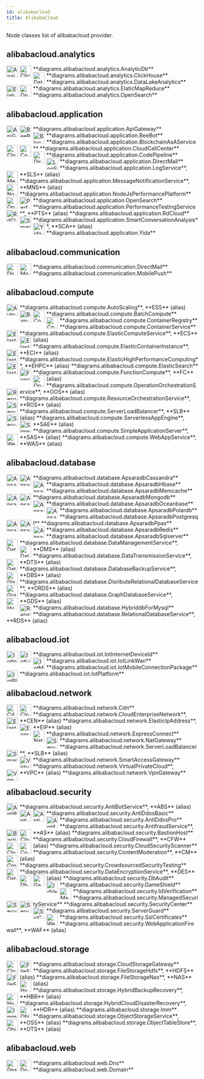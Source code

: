 ```yaml
---
id: alibabacloud
title: AlibabaCloud
---
```


Node classes list of alibabacloud provider.

## alibabacloud.analytics


<img width="30" src="img/resources/alibabacloud/analytics/analytic-db.png" alt="AnalyticDb" style="float: left; padding-right: 5px;" >
**diagrams.alibabacloud.analytics.AnalyticDb**

<img width="30" src="/img/resources/alibabacloud/analytics/click-house.png" alt="ClickHouse" style="float: left; padding-right: 5px;" >
**diagrams.alibabacloud.analytics.ClickHouse**

<img width="30" src="/img/resources/alibabacloud/analytics/data-lake-analytics.png" alt="DataLakeAnalytics" style="float: left; padding-right: 5px;" >
**diagrams.alibabacloud.analytics.DataLakeAnalytics**

<img width="30" src="/img/resources/alibabacloud/analytics/elatic-map-reduce.png" alt="ElaticMapReduce" style="float: left; padding-right: 5px;" >
**diagrams.alibabacloud.analytics.ElaticMapReduce**

<img width="30" src="/img/resources/alibabacloud/analytics/open-search.png" alt="OpenSearch" style="float: left; padding-right: 5px;" >
**diagrams.alibabacloud.analytics.OpenSearch**

## alibabacloud.application


<img width="30" src="/img/resources/alibabacloud/application/api-gateway.png" alt="ApiGateway" style="float: left; padding-right: 5px;" >
**diagrams.alibabacloud.application.ApiGateway**

<img width="30" src="/img/resources/alibabacloud/application/bee-bot.png" alt="BeeBot" style="float: left; padding-right: 5px;" >
**diagrams.alibabacloud.application.BeeBot**

<img width="30" src="/img/resources/alibabacloud/application/blockchain-as-a-service.png" alt="BlockchainAsAService" style="float: left; padding-right: 5px;" >
**diagrams.alibabacloud.application.BlockchainAsAService**

<img width="30" src="/img/resources/alibabacloud/application/cloud-call-center.png" alt="CloudCallCenter" style="float: left; padding-right: 5px;" >
**diagrams.alibabacloud.application.CloudCallCenter**

<img width="30" src="/img/resources/alibabacloud/application/code-pipeline.png" alt="CodePipeline" style="float: left; padding-right: 5px;" >
**diagrams.alibabacloud.application.CodePipeline**

<img width="30" src="/img/resources/alibabacloud/application/direct-mail.png" alt="DirectMail" style="float: left; padding-right: 5px;" >
**diagrams.alibabacloud.application.DirectMail**

<img width="30" src="/img/resources/alibabacloud/application/log-service.png" alt="LogService" style="float: left; padding-right: 5px;" >
**diagrams.alibabacloud.application.LogService**, **SLS** (alias)

<img width="30" src="/img/resources/alibabacloud/application/message-notification-service.png" alt="MessageNotificationService" style="float: left; padding-right: 5px;" >
**diagrams.alibabacloud.application.MessageNotificationService**, **MNS** (alias)

<img width="30" src="/img/resources/alibabacloud/application/node-js-performance-platform.png" alt="NodeJsPerformancePlatform" style="float: left; padding-right: 5px;" >
**diagrams.alibabacloud.application.NodeJsPerformancePlatform**

<img width="30" src="/img/resources/alibabacloud/application/open-search.png" alt="OpenSearch" style="float: left; padding-right: 5px;" >
**diagrams.alibabacloud.application.OpenSearch**

<img width="30" src="/img/resources/alibabacloud/application/performance-testing-service.png" alt="PerformanceTestingService" style="float: left; padding-right: 5px;" >
**diagrams.alibabacloud.application.PerformanceTestingService**, **PTS** (alias)

<img width="30" src="/img/resources/alibabacloud/application/rd-cloud.png" alt="RdCloud" style="float: left; padding-right: 5px;" >
**diagrams.alibabacloud.application.RdCloud**

<img width="30" src="/img/resources/alibabacloud/application/smart-conversation-analysis.png" alt="SmartConversationAnalysis" style="float: left; padding-right: 5px;" >
**diagrams.alibabacloud.application.SmartConversationAnalysis**, **SCA** (alias)

<img width="30" src="/img/resources/alibabacloud/application/yida.png" alt="Yida" style="float: left; padding-right: 5px;" >
**diagrams.alibabacloud.application.Yida**

## alibabacloud.communication


<img width="30" src="/img/resources/alibabacloud/communication/direct-mail.png" alt="DirectMail" style="float: left; padding-right: 5px;" >
**diagrams.alibabacloud.communication.DirectMail**

<img width="30" src="/img/resources/alibabacloud/communication/mobile-push.png" alt="MobilePush" style="float: left; padding-right: 5px;" >
**diagrams.alibabacloud.communication.MobilePush**

## alibabacloud.compute


<img width="30" src="/img/resources/alibabacloud/compute/auto-scaling.png" alt="AutoScaling" style="float: left; padding-right: 5px;" >
**diagrams.alibabacloud.compute.AutoScaling**, **ESS** (alias)

<img width="30" src="/img/resources/alibabacloud/compute/batch-compute.png" alt="BatchCompute" style="float: left; padding-right: 5px;" >
**diagrams.alibabacloud.compute.BatchCompute**

<img width="30" src="/img/resources/alibabacloud/compute/container-registry.png" alt="ContainerRegistry" style="float: left; padding-right: 5px;" >
**diagrams.alibabacloud.compute.ContainerRegistry**

<img width="30" src="/img/resources/alibabacloud/compute/container-service.png" alt="ContainerService" style="float: left; padding-right: 5px;" >
**diagrams.alibabacloud.compute.ContainerService**

<img width="30" src="/img/resources/alibabacloud/compute/elastic-compute-service.png" alt="ElasticComputeService" style="float: left; padding-right: 5px;" >
**diagrams.alibabacloud.compute.ElasticComputeService**, **ECS** (alias)

<img width="30" src="/img/resources/alibabacloud/compute/elastic-container-instance.png" alt="ElasticContainerInstance" style="float: left; padding-right: 5px;" >
**diagrams.alibabacloud.compute.ElasticContainerInstance**, **ECI** (alias)

<img width="30" src="/img/resources/alibabacloud/compute/elastic-high-performance-computing.png" alt="ElasticHighPerformanceComputing" style="float: left; padding-right: 5px;" >
**diagrams.alibabacloud.compute.ElasticHighPerformanceComputing**, **EHPC** (alias)

<img width="30" src="/img/resources/alibabacloud/compute/elastic-search.png" alt="ElasticSearch" style="float: left; padding-right: 5px;" >
**diagrams.alibabacloud.compute.ElasticSearch**

<img width="30" src="/img/resources/alibabacloud/compute/function-compute.png" alt="FunctionCompute" style="float: left; padding-right: 5px;" >
**diagrams.alibabacloud.compute.FunctionCompute**, **FC** (alias)

<img width="30" src="/img/resources/alibabacloud/compute/operation-orchestration-service.png" alt="OperationOrchestrationService" style="float: left; padding-right: 5px;" >
**diagrams.alibabacloud.compute.OperationOrchestrationService**, **OOS** (alias)

<img width="30" src="/img/resources/alibabacloud/compute/resource-orchestration-service.png" alt="ResourceOrchestrationService" style="float: left; padding-right: 5px;" >
**diagrams.alibabacloud.compute.ResourceOrchestrationService**, **ROS** (alias)

<img width="30" src="/img/resources/alibabacloud/compute/server-load-balancer.png" alt="ServerLoadBalancer" style="float: left; padding-right: 5px;" >
**diagrams.alibabacloud.compute.ServerLoadBalancer**, **SLB** (alias)

<img width="30" src="/img/resources/alibabacloud/compute/serverless-app-engine.png" alt="ServerlessAppEngine" style="float: left; padding-right: 5px;" >
**diagrams.alibabacloud.compute.ServerlessAppEngine**, **SAE** (alias)

<img width="30" src="/img/resources/alibabacloud/compute/simple-application-server.png" alt="SimpleApplicationServer" style="float: left; padding-right: 5px;" >
**diagrams.alibabacloud.compute.SimpleApplicationServer**, **SAS** (alias)

<img width="30" src="/img/resources/alibabacloud/compute/web-app-service.png" alt="WebAppService" style="float: left; padding-right: 5px;" >
**diagrams.alibabacloud.compute.WebAppService**, **WAS** (alias)

## alibabacloud.database


<img width="30" src="/img/resources/alibabacloud/database/apsaradb-cassandra.png" alt="ApsaradbCassandra" style="float: left; padding-right: 5px;" >
**diagrams.alibabacloud.database.ApsaradbCassandra**

<img width="30" src="/img/resources/alibabacloud/database/apsaradb-hbase.png" alt="ApsaradbHbase" style="float: left; padding-right: 5px;" >
**diagrams.alibabacloud.database.ApsaradbHbase**

<img width="30" src="/img/resources/alibabacloud/database/apsaradb-memcache.png" alt="ApsaradbMemcache" style="float: left; padding-right: 5px;" >
**diagrams.alibabacloud.database.ApsaradbMemcache**

<img width="30" src="/img/resources/alibabacloud/database/apsaradb-mongodb.png" alt="ApsaradbMongodb" style="float: left; padding-right: 5px;" >
**diagrams.alibabacloud.database.ApsaradbMongodb**

<img width="30" src="/img/resources/alibabacloud/database/apsaradb-oceanbase.png" alt="ApsaradbOceanbase" style="float: left; padding-right: 5px;" >
**diagrams.alibabacloud.database.ApsaradbOceanbase**

<img width="30" src="/img/resources/alibabacloud/database/apsaradb-polardb.png" alt="ApsaradbPolardb" style="float: left; padding-right: 5px;" >
**diagrams.alibabacloud.database.ApsaradbPolardb**

<img width="30" src="/img/resources/alibabacloud/database/apsaradb-postgresql.png" alt="ApsaradbPostgresql" style="float: left; padding-right: 5px;" >
**diagrams.alibabacloud.database.ApsaradbPostgresql**

<img width="30" src="/img/resources/alibabacloud/database/apsaradb-ppas.png" alt="ApsaradbPpas" style="float: left; padding-right: 5px;" >
**diagrams.alibabacloud.database.ApsaradbPpas**

<img width="30" src="/img/resources/alibabacloud/database/apsaradb-redis.png" alt="ApsaradbRedis" style="float: left; padding-right: 5px;" >
**diagrams.alibabacloud.database.ApsaradbRedis**

<img width="30" src="/img/resources/alibabacloud/database/apsaradb-sqlserver.png" alt="ApsaradbSqlserver" style="float: left; padding-right: 5px;" >
**diagrams.alibabacloud.database.ApsaradbSqlserver**

<img width="30" src="/img/resources/alibabacloud/database/data-management-service.png" alt="DataManagementService" style="float: left; padding-right: 5px;" >
**diagrams.alibabacloud.database.DataManagementService**, **DMS** (alias)

<img width="30" src="/img/resources/alibabacloud/database/data-transmission-service.png" alt="DataTransmissionService" style="float: left; padding-right: 5px;" >
**diagrams.alibabacloud.database.DataTransmissionService**, **DTS** (alias)

<img width="30" src="/img/resources/alibabacloud/database/database-backup-service.png" alt="DatabaseBackupService" style="float: left; padding-right: 5px;" >
**diagrams.alibabacloud.database.DatabaseBackupService**, **DBS** (alias)

<img width="30" src="/img/resources/alibabacloud/database/disribute-relational-database-service.png" alt="DisributeRelationalDatabaseService" style="float: left; padding-right: 5px;" >
**diagrams.alibabacloud.database.DisributeRelationalDatabaseService**, **DRDS** (alias)

<img width="30" src="/img/resources/alibabacloud/database/graph-database-service.png" alt="GraphDatabaseService" style="float: left; padding-right: 5px;" >
**diagrams.alibabacloud.database.GraphDatabaseService**, **GDS** (alias)

<img width="30" src="/img/resources/alibabacloud/database/hybriddb-for-mysql.png" alt="HybriddbForMysql" style="float: left; padding-right: 5px;" >
**diagrams.alibabacloud.database.HybriddbForMysql**

<img width="30" src="/img/resources/alibabacloud/database/relational-database-service.png" alt="RelationalDatabaseService" style="float: left; padding-right: 5px;" >
**diagrams.alibabacloud.database.RelationalDatabaseService**, **RDS** (alias)

## alibabacloud.iot


<img width="30" src="/img/resources/alibabacloud/iot/iot-internet-device-id.png" alt="IotInternetDeviceId" style="float: left; padding-right: 5px;" >
**diagrams.alibabacloud.iot.IotInternetDeviceId**

<img width="30" src="/img/resources/alibabacloud/iot/iot-link-wan.png" alt="IotLinkWan" style="float: left; padding-right: 5px;" >
**diagrams.alibabacloud.iot.IotLinkWan**

<img width="30" src="/img/resources/alibabacloud/iot/iot-mobile-connection-package.png" alt="IotMobileConnectionPackage" style="float: left; padding-right: 5px;" >
**diagrams.alibabacloud.iot.IotMobileConnectionPackage**

<img width="30" src="/img/resources/alibabacloud/iot/iot-platform.png" alt="IotPlatform" style="float: left; padding-right: 5px;" >
**diagrams.alibabacloud.iot.IotPlatform**

## alibabacloud.network


<img width="30" src="/img/resources/alibabacloud/network/cdn.png" alt="Cdn" style="float: left; padding-right: 5px;" >
**diagrams.alibabacloud.network.Cdn**

<img width="30" src="/img/resources/alibabacloud/network/cloud-enterprise-network.png" alt="CloudEnterpriseNetwork" style="float: left; padding-right: 5px;" >
**diagrams.alibabacloud.network.CloudEnterpriseNetwork**, **CEN** (alias)

<img width="30" src="/img/resources/alibabacloud/network/elastic-ip-address.png" alt="ElasticIpAddress" style="float: left; padding-right: 5px;" >
**diagrams.alibabacloud.network.ElasticIpAddress**, **EIP** (alias)

<img width="30" src="/img/resources/alibabacloud/network/express-connect.png" alt="ExpressConnect" style="float: left; padding-right: 5px;" >
**diagrams.alibabacloud.network.ExpressConnect**

<img width="30" src="/img/resources/alibabacloud/network/nat-gateway.png" alt="NatGateway" style="float: left; padding-right: 5px;" >
**diagrams.alibabacloud.network.NatGateway**

<img width="30" src="/img/resources/alibabacloud/network/server-load-balancer.png" alt="ServerLoadBalancer" style="float: left; padding-right: 5px;" >
**diagrams.alibabacloud.network.ServerLoadBalancer**, **SLB** (alias)

<img width="30" src="/img/resources/alibabacloud/network/smart-access-gateway.png" alt="SmartAccessGateway" style="float: left; padding-right: 5px;" >
**diagrams.alibabacloud.network.SmartAccessGateway**

<img width="30" src="/img/resources/alibabacloud/network/virtual-private-cloud.png" alt="VirtualPrivateCloud" style="float: left; padding-right: 5px;" >
**diagrams.alibabacloud.network.VirtualPrivateCloud**, **VPC** (alias)

<img width="30" src="/img/resources/alibabacloud/network/vpn-gateway.png" alt="VpnGateway" style="float: left; padding-right: 5px;" >
**diagrams.alibabacloud.network.VpnGateway**

## alibabacloud.security


<img width="30" src="/img/resources/alibabacloud/security/anti-bot-service.png" alt="AntiBotService" style="float: left; padding-right: 5px;" >
**diagrams.alibabacloud.security.AntiBotService**, **ABS** (alias)

<img width="30" src="/img/resources/alibabacloud/security/anti-ddos-basic.png" alt="AntiDdosBasic" style="float: left; padding-right: 5px;" >
**diagrams.alibabacloud.security.AntiDdosBasic**

<img width="30" src="/img/resources/alibabacloud/security/anti-ddos-pro.png" alt="AntiDdosPro" style="float: left; padding-right: 5px;" >
**diagrams.alibabacloud.security.AntiDdosPro**

<img width="30" src="/img/resources/alibabacloud/security/antifraud-service.png" alt="AntifraudService" style="float: left; padding-right: 5px;" >
**diagrams.alibabacloud.security.AntifraudService**, **AS** (alias)

<img width="30" src="/img/resources/alibabacloud/security/bastion-host.png" alt="BastionHost" style="float: left; padding-right: 5px;" >
**diagrams.alibabacloud.security.BastionHost**

<img width="30" src="/img/resources/alibabacloud/security/cloud-firewall.png" alt="CloudFirewall" style="float: left; padding-right: 5px;" >
**diagrams.alibabacloud.security.CloudFirewall**, **CFW** (alias)

<img width="30" src="/img/resources/alibabacloud/security/cloud-security-scanner.png" alt="CloudSecurityScanner" style="float: left; padding-right: 5px;" >
**diagrams.alibabacloud.security.CloudSecurityScanner**

<img width="30" src="/img/resources/alibabacloud/security/content-moderation.png" alt="ContentModeration" style="float: left; padding-right: 5px;" >
**diagrams.alibabacloud.security.ContentModeration**, **CM** (alias)

<img width="30" src="/img/resources/alibabacloud/security/crowdsourced-security-testing.png" alt="CrowdsourcedSecurityTesting" style="float: left; padding-right: 5px;" >
**diagrams.alibabacloud.security.CrowdsourcedSecurityTesting**

<img width="30" src="/img/resources/alibabacloud/security/data-encryption-service.png" alt="DataEncryptionService" style="float: left; padding-right: 5px;" >
**diagrams.alibabacloud.security.DataEncryptionService**, **DES** (alias)

<img width="30" src="/img/resources/alibabacloud/security/db-audit.png" alt="DbAudit" style="float: left; padding-right: 5px;" >
**diagrams.alibabacloud.security.DbAudit**

<img width="30" src="/img/resources/alibabacloud/security/game-shield.png" alt="GameShield" style="float: left; padding-right: 5px;" >
**diagrams.alibabacloud.security.GameShield**

<img width="30" src="/img/resources/alibabacloud/security/id-verification.png" alt="IdVerification" style="float: left; padding-right: 5px;" >
**diagrams.alibabacloud.security.IdVerification**

<img width="30" src="/img/resources/alibabacloud/security/managed-security-service.png" alt="ManagedSecurityService" style="float: left; padding-right: 5px;" >
**diagrams.alibabacloud.security.ManagedSecurityService**

<img width="30" src="/img/resources/alibabacloud/security/security-center.png" alt="SecurityCenter" style="float: left; padding-right: 5px;" >
**diagrams.alibabacloud.security.SecurityCenter**

<img width="30" src="/img/resources/alibabacloud/security/server-guard.png" alt="ServerGuard" style="float: left; padding-right: 5px;" >
**diagrams.alibabacloud.security.ServerGuard**

<img width="30" src="/img/resources/alibabacloud/security/ssl-certificates.png" alt="SslCertificates" style="float: left; padding-right: 5px;" >
**diagrams.alibabacloud.security.SslCertificates**

<img width="30" src="/img/resources/alibabacloud/security/web-application-firewall.png" alt="WebApplicationFirewall" style="float: left; padding-right: 5px;" >
**diagrams.alibabacloud.security.WebApplicationFirewall**, **WAF** (alias)

## alibabacloud.storage


<img width="30" src="/img/resources/alibabacloud/storage/cloud-storage-gateway.png" alt="CloudStorageGateway" style="float: left; padding-right: 5px;" >
**diagrams.alibabacloud.storage.CloudStorageGateway**

<img width="30" src="/img/resources/alibabacloud/storage/file-storage-hdfs.png" alt="FileStorageHdfs" style="float: left; padding-right: 5px;" >
**diagrams.alibabacloud.storage.FileStorageHdfs**, **HDFS** (alias)

<img width="30" src="/img/resources/alibabacloud/storage/file-storage-nas.png" alt="FileStorageNas" style="float: left; padding-right: 5px;" >
**diagrams.alibabacloud.storage.FileStorageNas**, **NAS** (alias)

<img width="30" src="/img/resources/alibabacloud/storage/hybrid-backup-recovery.png" alt="HybridBackupRecovery" style="float: left; padding-right: 5px;" >
**diagrams.alibabacloud.storage.HybridBackupRecovery**, **HBR** (alias)

<img width="30" src="/img/resources/alibabacloud/storage/hybrid-cloud-disaster-recovery.png" alt="HybridCloudDisasterRecovery" style="float: left; padding-right: 5px;" >
**diagrams.alibabacloud.storage.HybridCloudDisasterRecovery**, **HDR** (alias)

<img width="30" src="/img/resources/alibabacloud/storage/imm.png" alt="Imm" style="float: left; padding-right: 5px;" >
**diagrams.alibabacloud.storage.Imm**

<img width="30" src="/img/resources/alibabacloud/storage/object-storage-service.png" alt="ObjectStorageService" style="float: left; padding-right: 5px;" >
**diagrams.alibabacloud.storage.ObjectStorageService**, **OSS** (alias)

<img width="30" src="/img/resources/alibabacloud/storage/object-table-store.png" alt="ObjectTableStore" style="float: left; padding-right: 5px;" >
**diagrams.alibabacloud.storage.ObjectTableStore**, **OTS** (alias)

## alibabacloud.web


<img width="30" src="/img/resources/alibabacloud/web/dns.png" alt="Dns" style="float: left; padding-right: 5px;" >
**diagrams.alibabacloud.web.Dns**

<img width="30" src="/img/resources/alibabacloud/web/domain.png" alt="Domain" style="float: left; padding-right: 5px;" >
**diagrams.alibabacloud.web.Domain**
